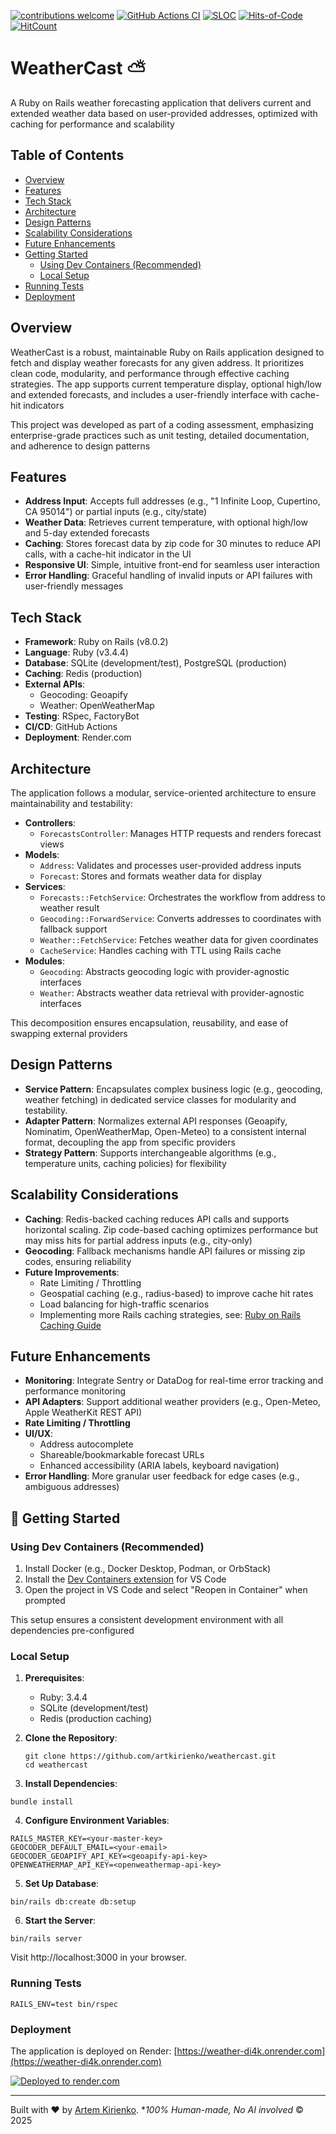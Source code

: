 [![contributions welcome](https://img.shields.io/badge/contributions-welcome-brightgreen.svg?style=flat)](https://github.com/artkirienko/weathercast/issues)
[![GitHub Actions CI](https://github.com/artkirienko/weathercast/actions/workflows/ci.yml/badge.svg)](https://github.com/artkirienko/weathercast/actions/workflows/ci.yml)
[![SLOC](https://sloc.xyz/github/artkirienko/weathercast)](https://en.wikipedia.org/wiki/Source_lines_of_code)
[![Hits-of-Code](https://hitsofcode.com/github/artkirienko/weathercast?branch=main)](https://hitsofcode.com)
[![HitCount](https://hitscounter.dev/api/hit?url=https%3A%2F%2Fgithub.com%2Fartkirienko%2Fweathercast&label=Visitors&icon=heart-fill&color=%23d1e7dd)](https://hitscounter.dev)

# WeatherCast ⛅️

A Ruby on Rails weather forecasting application that delivers current and extended weather data based on user-provided addresses, optimized with caching for performance and scalability

## Table of Contents

- [Overview](#overview)
- [Features](#features)
- [Tech Stack](#tech-stack)
- [Architecture](#architecture)
- [Design Patterns](#design-patterns)
- [Scalability Considerations](#scalability-considerations)
- [Future Enhancements](#future-enhancements)
- [Getting Started](#getting-started)
  - [Using Dev Containers (Recommended)](#using-dev-containers-recommended)
  - [Local Setup](#local-setup)
- [Running Tests](#running-tests)
- [Deployment](#deployment)

## Overview

WeatherCast is a robust, maintainable Ruby on Rails application designed to fetch and display weather forecasts for any given address. It prioritizes clean code, modularity, and performance through effective caching strategies. The app supports current temperature display, optional high/low and extended forecasts, and includes a user-friendly interface with cache-hit indicators

This project was developed as part of a coding assessment, emphasizing enterprise-grade practices such as unit testing, detailed documentation, and adherence to design patterns

## Features

- **Address Input**: Accepts full addresses (e.g., "1 Infinite Loop, Cupertino, CA 95014") or partial inputs (e.g., city/state)
- **Weather Data**: Retrieves current temperature, with optional high/low and 5-day extended forecasts
- **Caching**: Stores forecast data by zip code for 30 minutes to reduce API calls, with a cache-hit indicator in the UI
- **Responsive UI**: Simple, intuitive front-end for seamless user interaction
- **Error Handling**: Graceful handling of invalid inputs or API failures with user-friendly messages

## Tech Stack

- **Framework**: Ruby on Rails (v8.0.2)
- **Language**: Ruby (v3.4.4)
- **Database**: SQLite (development/test), PostgreSQL (production)
- **Caching**: Redis (production)
- **External APIs**:
  - Geocoding: Geoapify
  - Weather: OpenWeatherMap
- **Testing**: RSpec, FactoryBot
- **CI/CD**: GitHub Actions
- **Deployment**: Render.com

## Architecture

The application follows a modular, service-oriented architecture to ensure maintainability and testability:

- **Controllers**:
  - `ForecastsController`: Manages HTTP requests and renders forecast views
- **Models**:
  - `Address`: Validates and processes user-provided address inputs
  - `Forecast`: Stores and formats weather data for display
- **Services**:
  - `Forecasts::FetchService`: Orchestrates the workflow from address to weather result
  - `Geocoding::ForwardService`: Converts addresses to coordinates with fallback support
  - `Weather::FetchService`: Fetches weather data for given coordinates
  - `CacheService`: Handles caching with TTL using Rails cache
- **Modules**:
  - `Geocoding`: Abstracts geocoding logic with provider-agnostic interfaces
  - `Weather`: Abstracts weather data retrieval with provider-agnostic interfaces

This decomposition ensures encapsulation, reusability, and ease of swapping external providers

## Design Patterns

- **Service Pattern**: Encapsulates complex business logic (e.g., geocoding, weather fetching) in dedicated service classes for modularity and testability.
- **Adapter Pattern**: Normalizes external API responses (Geoapify, Nominatim, OpenWeatherMap, Open-Meteo) to a consistent internal format, decoupling the app from specific providers
- **Strategy Pattern**: Supports interchangeable algorithms (e.g., temperature units, caching policies) for flexibility

## Scalability Considerations

- **Caching**: Redis-backed caching reduces API calls and supports horizontal scaling. Zip code-based caching optimizes performance but may miss hits for partial address inputs (e.g., city-only)
- **Geocoding**: Fallback mechanisms handle API failures or missing zip codes, ensuring reliability
- **Future Improvements**:
  - Rate Limiting / Throttling
  - Geospatial caching (e.g., radius-based) to improve cache hit rates
  - Load balancing for high-traffic scenarios
  - Implementing more Rails caching strategies, see: [Ruby on Rails Caching Guide](https://guides.rubyonrails.org/caching_with_rails.html)

## Future Enhancements

- **Monitoring**: Integrate Sentry or DataDog for real-time error tracking and performance monitoring
- **API Adapters**: Support additional weather providers (e.g., Open-Meteo, Apple WeatherKit REST API)
- **Rate Limiting / Throttling**
- **UI/UX**:
  - Address autocomplete
  - Shareable/bookmarkable forecast URLs
  - Enhanced accessibility (ARIA labels, keyboard navigation)
- **Error Handling**: More granular user feedback for edge cases (e.g., ambiguous addresses)

## 🚀 Getting Started

### Using Dev Containers (Recommended)

1. Install Docker (e.g., Docker Desktop, Podman, or OrbStack)
2. Install the [Dev Containers extension](https://marketplace.visualstudio.com/items?itemName=ms-vscode-remote.remote-containers) for VS Code
3. Open the project in VS Code and select "Reopen in Container" when prompted

This setup ensures a consistent development environment with all dependencies pre-configured

### Local Setup

1. **Prerequisites**:
   - Ruby: 3.4.4
   - SQLite (development/test)
   - Redis (production caching)

2. **Clone the Repository**:
   ```shell
   git clone https://github.com/artkirienko/weathercast.git
   cd weathercast
   ```

3. **Install Dependencies**:
  ```shell
  bundle install
  ```

4. **Configure Environment Variables**:
  ```shell
  RAILS_MASTER_KEY=<your-master-key>
  GEOCODER_DEFAULT_EMAIL=<your-email>
  GEOCODER_GEOAPIFY_API_KEY=<geoapify-api-key>
  OPENWEATHERMAP_API_KEY=<openweathermap-api-key>
  ```

5. **Set Up Database**:
  ```shell
  bin/rails db:create db:setup
  ```

6. **Start the Server**:
  ```shell
  bin/rails server
  ```

Visit http://localhost:3000 in your browser.

### Running Tests

```shell
RAILS_ENV=test bin/rspec
```

### Deployment

The application is deployed on Render: [https://weather-di4k.onrender.com](https://weather-di4k.onrender.com)

[![Deployed to render.com](https://weather-di4k.onrender.com/1x1-spinup-render-com.png)](https://weather-di4k.onrender.com)

---

Built with ❤️ by [Artem Kirienko](https://github.com/artkirienko). *_100% Human-made, No AI involved_ © 2025
